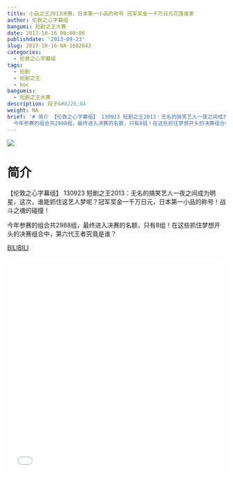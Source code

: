 ```yaml
---
title: 小品之王2013决赛，日本第一小品的称号 冠军奖金一千万日元花落谁家
author: 伦敦之心字幕组
bangumi: 短剧之王大赛
date: 2017-10-16 00:00:00
publishdate: '2013-09-23'
slug: 2017-10-16-NA-1602843
categories:
  - 伦敦之心字幕组
tags:
  - 短剧
  - 短剧之王
  - koc
bangumis:
  - 短剧之王大赛
description: 段子&#8226;NA
weight: NA
brief: '# 简介 【伦敦之心字幕组】 130923 短剧之王2013：无名的搞笑艺人一夜之间成为明星，这次，谁能抓住这艺人梦呢？冠军奖金一千万日元，日本第一小品的称号！战斗之魂的碰撞！
  今年参赛的组合共2988组，最终进入决赛的名额，只有8组！在这些抓住梦想开头的决赛组合中，第六代王者究竟是谁？'
---
```


![](https://i.imgur.com/KxJo21N.jpg)

# 简介  
【伦敦之心字幕组】 130923 短剧之王2013：无名的搞笑艺人一夜之间成为明星，这次，谁能抓住这艺人梦呢？冠军奖金一千万日元，日本第一小品的称号！战斗之魂的碰撞！

今年参赛的组合共2988组，最终进入决赛的名额，只有8组！在这些抓住梦想开头的决赛组合中，第六代王者究竟是谁？

  [BILIBILI](https://www.bilibili.com/video/av1602843/)


<div class="vcontainer">  <iframe class='video' src="//www.bilibili.com/blackboard/player.html?aid=1602843" width="100%" height="500" frameborder="0" allowfullscreen="allowfullscreen"></iframe></div>
